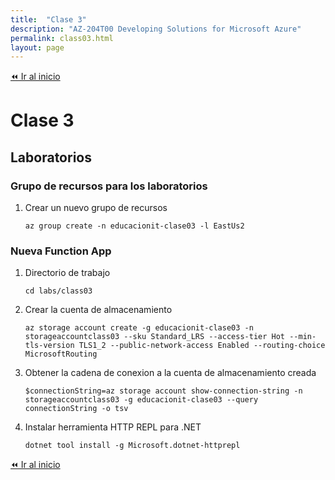 ```yaml
---
title:  "Clase 3"
description: "AZ-204T00 Developing Solutions for Microsoft Azure"
permalink: class03.html
layout: page
---
```


[⏪ Ir al inicio](../index.md)

# Clase 3

## Laboratorios

### Grupo de recursos para los laboratorios

1. Crear un nuevo grupo de recursos
    ```pwsh
    az group create -n educacionit-clase03 -l EastUs2
    ```

### Nueva Function App

1. Directorio de trabajo
    ```pwsh
    cd labs/class03
    ```
1. Crear la cuenta de almacenamiento
    ```pwsh
    az storage account create -g educacionit-clase03 -n storageaccountclass03 --sku Standard_LRS --access-tier Hot --min-tls-version TLS1_2 --public-network-access Enabled --routing-choice MicrosoftRouting
    ```
1. Obtener la cadena de conexion a la cuenta de almacenamiento creada
    ```pwsh
    $connectionString=az storage account show-connection-string -n storageaccountclass03 -g educacionit-clase03 --query connectionString -o tsv
    ```
1. Instalar herramienta HTTP REPL para .NET
    ```pwsh
    dotnet tool install -g Microsoft.dotnet-httprepl
    ```

[⏪ Ir al inicio](../index.md)